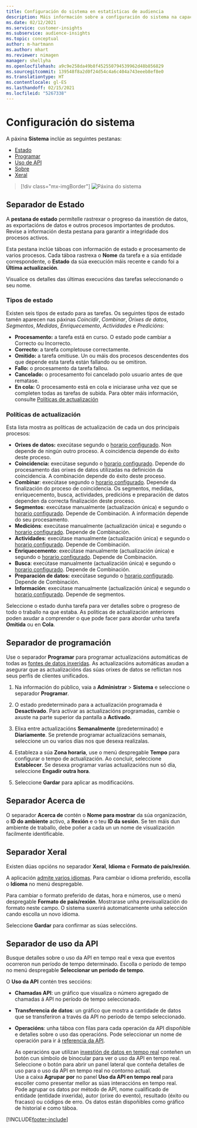 ```yaml
---
title: Configuración do sistema en estatísticas de audiencia
description: Máis información sobre a configuración do sistema na capacidade de información do público de Dynamics 365 Customer Insights.
ms.date: 02/12/2021
ms.service: customer-insights
ms.subservice: audience-insights
ms.topic: conceptual
author: m-hartmann
ms.author: mhart
ms.reviewer: nimagen
manager: shellyha
ms.openlocfilehash: a9c9e258da49b8f452550794539962d48b856829
ms.sourcegitcommit: 139548f8a2d0f24d54c4a6c404a743eeeb8ef8e0
ms.translationtype: HT
ms.contentlocale: gl-ES
ms.lasthandoff: 02/15/2021
ms.locfileid: "5267338"
---
```

# <a name="system-configuration"></a>Configuración do sistema

A páxina **Sistema** inclúe as seguintes pestanas:
- [Estado](#status-tab)
- [Programar](#schedule-tab)
- [Uso de API](#api-usage-tab)
- [Sobre](#about-tab)
- [Xeral](#general-tab)

> [!div class="mx-imgBorder"]
> ![Páxina do sistema](media/system-tabs.png "Páxina do sistema")

## <a name="status-tab"></a>Separador de Estado

A **pestana de estado** permítelle rastrexar o progreso da inxestión de datos, as exportacións de datos e outros procesos importantes de produtos. Revise a información desta pestana para garantir a integridade dos procesos activos.

Esta pestana inclúe táboas con información de estado e procesamento de varios procesos. Cada táboa rastrexa o **Nome** da tarefa e a súa entidade correspondente, o **Estado** da súa execución máis recente e cando foi a **Última actualización**.

Visualice os detalles das últimas execucións das tarefas seleccionando o seu nome.

### <a name="status-types"></a>Tipos de estado

Existen seis tipos de estado para as tarefas. Os seguintes tipos de estado tamén aparecen nas páxinas *Coincidir*, *Combinar*, *Orixes de datos*, *Segmentos*, *Medidas*, *Enriquecemento*, *Actividades* e *Predicións*:

- **Procesamento:** a tarefa está en curso. O estado pode cambiar a Correcto ou Incorrecto.
- **Correcto:** a tarefa completouse correctamente.
- **Omitido:** a tarefa omitiuse. Un ou máis dos procesos descendentes dos que depende esta tarefa están fallando ou se omitiron.
- **Fallo:** o procesamento da tarefa fallou.
- **Cancelado:** o procesamento foi cancelado polo usuario antes de que rematase.
- **En cola:** O procesamento está en cola e iniciarase unha vez que se completen todas as tarefas de subida. Para obter máis información, consulte [Políticas de actualización](#refresh-policies)

### <a name="refresh-policies"></a>Políticas de actualización

Esta lista mostra as políticas de actualización de cada un dos principais procesos:

- **Orixes de datos:** execútase segundo o [horario configurado](#schedule-tab). Non depende de ningún outro proceso. A coincidencia depende do éxito deste proceso.
- **Coincidencia:** execútase segundo o [horario configurado](#schedule-tab). Depende do procesamento das orixes de datos utilizadas na definición da coincidencia. A combinación depende do éxito deste proceso.
- **Combinar**: execútase segundo o [horario configurado](#schedule-tab). Depende da finalización do proceso de coincidencia. Os segmentos, medidas, enriquecemento, busca, actividades, predicións e preparación de datos dependen da correcta finalización deste proceso.
- **Segmentos**: execútase manualmente (actualización única) e segundo o [horario configurado](#schedule-tab). Depende de Combinación. A información depende do seu procesamento.
- **Medicións**: execútase manualmente (actualización única) e segundo o [horario configurado](#schedule-tab). Depende de Combinación.
- **Actividades**: execútase manualmente (actualización única) e segundo o [horario configurado](#schedule-tab). Depende de Combinación.
- **Enriquecemento**: execútase manualmente (actualización única) e segundo o [horario configurado](#schedule-tab). Depende de Combinación.
- **Busca**: execútase manualmente (actualización única) e segundo o [horario configurado](#schedule-tab). Depende de Combinación.
- **Preparación de datos:** execútase segundo o [horario configurado](#schedule-tab). Depende de Combinación.
- **Información**: execútase manualmente (actualización única) e segundo o [horario configurado](#schedule-tab). Depende de segmentos.

Seleccione o estado dunha tarefa para ver detalles sobre o progreso de todo o traballo na que estaba. As políticas de actualización anteriores poden axudar a comprender o que pode facer para abordar unha tarefa **Omitida** ou en **Cola**.

## <a name="schedule-tab"></a>Separador de programación

Use o separador **Programar** para programar actualizacións automáticas de todas as [fontes de datos inxeridas](data-sources.md). As actualizacións automáticas axudan a asegurar que as actualizacións das súas orixes de datos se reflictan nos seus perfís de clientes unificados.

1. Na información do público, vaia a **Administrar** > **Sistema** e seleccione o separador **Programar**.

2. O estado predeterminado para a actualización programada é **Desactivado**. Para activar as actualizacións programadas, cambie o axuste na parte superior da pantalla a **Activado**.

3. Elixa entre actualizacións **Semanalmente** (predeterminado) e **Diariamente**. Se pretende programar actualizacións semanais, seleccione un ou varios días nos que desexa realizalas.

4. Estableza a súa **Zona horaria**, use o menú despregable **Tempo** para configurar o tempo de actualización. Ao concluír, seleccione **Establecer**. Se desexa programar varias actualizacións nun só día, seleccione **Engadir outra hora**.

5. Seleccione **Gardar** para aplicar as modificacións.

## <a name="about-tab"></a>Separador Acerca de

O separador **Acerca de** contén o **Nome para mostrar** da súa organización, o **ID do ambiente** activo, a **Rexión** e o teu **ID da sesión**. Se ten máis dun ambiente de traballo, debe poñer a cada un un nome de visualización facilmente identificable.

## <a name="general-tab"></a>Separador Xeral

Existen dúas opcións no separador **Xeral**, **Idioma** e **Formato de país/rexión**.

A aplicación [admite varios idiomas](supported-languages.md). Para cambiar o idioma preferido, escolla o **Idioma** no menú despregable.

Para cambiar o formato preferido de datas, hora e números, use o menú despregable **Formato de país/rexión**. Mostrarase unha previsualización do formato neste campo. O sistema suxerirá automaticamente unha selección cando escolla un novo idioma.

Seleccione **Gardar** para confirmar as súas seleccións.

## <a name="api-usage-tab"></a>Separador de uso da API

Busque detalles sobre o uso da API en tempo real e vexa que eventos ocorreron nun período de tempo determinado. Escolla o período de tempo no menú despregable **Seleccionar un período de tempo**. 

O **Uso da API** contén tres seccións: 
- **Chamadas API**: un gráfico que visualiza o número agregado de chamadas á API no período de tempo seleccionado.

- **Transferencia de datos**: un gráfico que mostra a cantidade de datos que se transferiron a través da API no período de tempo seleccionado.

-  **Operacións**: unha táboa con filas para cada operación da API dispoñible e detalles sobre o uso das operacións. Pode seleccionar un nome de operación para ir á [referencia da API](https://developer.ci.ai.dynamics.com/api-details#api=CustomerInsights&operation=Get-all-instances).

   As operacións que utilizan [inxestión de datos en tempo real](real-time-data-ingestion.md) conteñen un botón cun símbolo de binocular para ver o uso da API en tempo real. Seleccione o botón para abrir un panel lateral que conteña detalles de uso para o uso da API en tempo real no contorno actual.   
   Use a caixa **Agrupar por** no panel **Uso da API en tempo real** para escoller como presentar mellor as súas interaccións en tempo real. Pode agrupar os datos por método de API, nome cualificado de entidade (entidade inxerida), autor (orixe do evento), resultado (éxito ou fracaso) ou códigos de erro. Os datos están dispoñibles como gráfico de historial e como táboa.


[!INCLUDE[footer-include](../includes/footer-banner.md)]